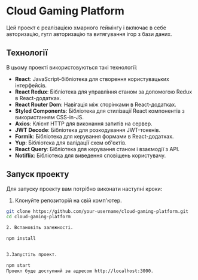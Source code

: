 # Cloud Gaming Platform

Цей проект є реалізацією хмарного геймінгу і включає в себе авторизацію, гугл
авторизацію та витягування ігор з бази даних.

## Технології

В цьому проекті використовуються такі технології:

- **React**: JavaScript-бібліотека для створення користувацьких інтерфейсів.
- **React Redux**: Бібліотека для управління станом за допомогою Redux в
  React-додатках.
- **React Router Dom**: Навігація між сторінками в React-додатках.
- **Styled Components**: Бібліотека для стилізації React компонентів з
  використанням CSS-in-JS.
- **Axios**: Клієнт HTTP для виконання запитів на сервер.
- **JWT Decode**: Бібліотека для розкодування JWT-токенів.
- **Formik**: Бібліотека для керування формами в React-додатках.
- **Yup**: Бібліотека для валідації схем об'єктів.
- **React Query**: Бібліотека для керування станом і взаємодії з API.
- **Notiflix**: Бібліотека для виведення сповіщень користувачу.

## Запуск проекту

Для запуску проекту вам потрібно виконати наступні кроки:

1. Клонуйте репозиторій на свій комп'ютер.

```bash
git clone https://github.com/your-username/cloud-gaming-platform.git
cd cloud-gaming-platform

2. Встановіть залежності.

npm install


3.Запустіть проект.

npm start
Проект буде доступний за адресою http://localhost:3000.
```
